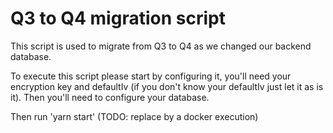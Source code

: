 # Q3 to Q4 migration script

This script is used to migrate from Q3 to Q4 as we changed our backend database.

To execute this script please start by configuring it, you'll need your encryption key and defaultIv (if you don't know your defaultIv just let it as is it). Then you'll need to configure your database.

Then run 'yarn start' (TODO: replace by a docker execution)
